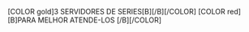  [COLOR gold]3 SERVIDORES DE SERIES[B][/B][/COLOR] [COLOR red][B]PARA MELHOR ATENDE-LOS [/B][/COLOR]
